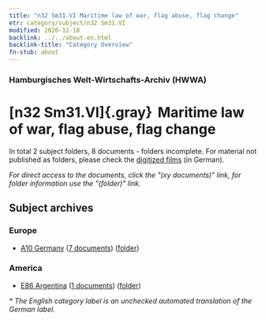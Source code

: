 ```yaml
---
title: "n32 Sm31.VI Maritime law of war, flag abuse, flag change"
etr: category/subject/n32 Sm31.VI
modified: 2020-12-18
backlink: ../../about.en.html
backlink-title: "Category Overview"
fn-stub: about
---
```


### Hamburgisches Welt-Wirtschafts-Archiv (HWWA)
# [n32 Sm31.VI]{.gray}&#8201; Maritime law of war, flag abuse, flag change&#160; 





In total 2 subject folders, 8 documents - folders incomplete.
For material not published as folders, please check the [digitized films](/film/h1_sh) (in German).

_For direct access to the documents, click the "(xy documents)" link, for folder information use the "(folder)" link._

## Subject archives



### Europe

- [A10 Germany](../../../geo/about.en.html#A10) (<a href="https://dfg-viewer.de/show/?tx_dlf[id]=https://pm20.zbw.eu/mets/sh/1261xx/126128/1456xx/145611/public.mets.en.xml" target="_blank">7 documents</a>) ([folder](http://purl.org/pressemappe20/folder/sh/126128,145611))

### America

- [E86 Argentina](../../../geo/about.en.html#E86) (<a href="https://dfg-viewer.de/show/?tx_dlf[id]=https://pm20.zbw.eu/mets/sh/1416xx/141692/1456xx/145611/public.mets.en.xml" target="_blank">1 documents</a>) ([folder](http://purl.org/pressemappe20/folder/sh/141692,145611))


_* The English category label is an unchecked automated translation of the German label._


